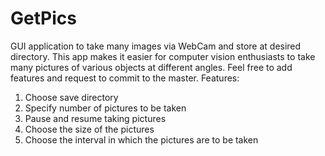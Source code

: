 # GetPics
GUI application to take many images via WebCam and store at desired directory.
This app makes it easier for computer vision enthusiasts to take many pictures of various objects at different angles.
Feel free to add features and request to commit to the master.
Features:
1) Choose save directory
2) Specify number of pictures to be taken
3) Pause and resume taking pictures
4) Choose the size of the pictures
5) Choose the interval in which the pictures are to be taken
